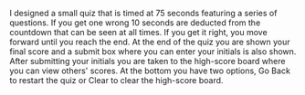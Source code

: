 I designed a small quiz that is timed at 75 seconds featuring a series of questions. If you get one wrong 10 seconds are deducted from the countdown that can be seen at all times. If you get it right, you move forward until you reach the end. At the end of the quiz you are shown your final score and a submit box where you can enter your initials is also shown. After submitting your initials you are taken to the high-score board where you can view others' scores. At the bottom you have two options, Go Back to restart the quiz or Clear to clear the high-score board.
